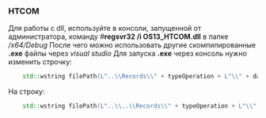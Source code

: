 ### HTCOM
Для работы с dll, используйте в консоли, запущенной от администратора, команду #__regsvr32 /i OS13_HTCOM.dll__ в папке _/x64/Debug_
После чего можно использовать другие скомпилированные **.exe** файлы через _visual studio_
Для запуска **.exe** через консоль нужно изменить строчку: 
```C++
	std::wstring filePath(L"..\\Records\\" + typeOperation + L"\\" + date);
```
На строку:
```C++
	std::wstring filePath(L"..\\..\\Records\\" + typeOperation + L"\\" + date);
```
